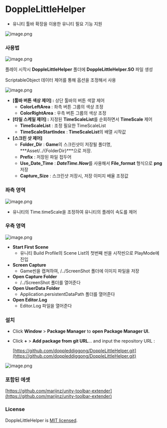 # DoppleLittleHelper

- 유니티 툴바 확장을 이용한 유니티 필요 기능 지원

![image.png](https://github.com/user-attachments/assets/24e0c4af-6878-4464-ac09-e34f848fad79)

### 사용법

![image.png](https://github.com/user-attachments/assets/6787f0ee-7ee6-493c-a44d-467574e00c78)

플레이 시작시 **DoppleLittleHelper** 폴더에 **DoppleLittleHelper.SO**  파일 생성

ScriptableObject 데이터 제어를 통해 옵션을 조정해서 사용

![image.png](https://github.com/user-attachments/assets/345e3c91-e7ed-400b-b8e0-5a107c94f954)

- **[툴바 버튼 색상 제어] :** 상단 툴바의 버튼 색깔 제어
    - **ColorLeftArea** :  좌측 버튼 그룹의 색상 조정
    - **ColorRightArea** : 우측 버튼 그룹의 색상 조정
- **[타일 스케일 제어] :** 지정된 **TimeScaleList**를 순회하면서 **TimeScale** 제어
    - **TimeScaleList** : 조정 필요한 TimeScaleList
    - **TimeScaleStartIndex** : **TimeScaleList**의 배열 시작값
- **[스크린 샷 제어]**
    - **Folder_Dir** :  **Game**의 스크린샷이 저장될 폴더명, ***Asset/../{FolderDir}***으로 저장.
    - **Prefix** : 저장된 파일 접두어
    - **Use_Date_Time** : ***DateTime.Now***를 사용해서 **File_format** 형식으로 **png** 저장
    - **Capture_Size** :  스크린샷 저장시, 저장 이미지 배율 조정값

### 좌측 영역

![image.png](https://github.com/user-attachments/assets/58f8893b-4543-41dc-9274-e133f0c53e9b)

- 유니티의 Time.timeScale을 조정하여 유니티의 플레이 속도를 제어

### 우측 영역

![image.png](https://github.com/user-attachments/assets/6bdad2af-a9c4-4613-ac9e-73183edc8b5e)

- **Start First Scene**
    - 유니티 Build Profile의 Scene List의 첫번째 씬을 시작씬으로 PlayMode에 진입
- **Screen Capture**
    - Game씬을 캡쳐하여, /../ScreenShot 폴더에 이미지 파일을 저장
- **Open Capture Folder**
    - /../ScreenShot 폴더를 열어준다
- **Open UserData Folder**
    - Application.persistentDataPath 폴더를 열어준다
- **Open Editor.Log**
    - Editor.Log 파일을 열어준다

### 설치

- Click **Window** > **Package Manager** to **open Package Manager UI.**
- Click **+** > **Add package from git URL**... and input the repository URL : [](https://github.com/doppleddiggong/DoppleLittleHelper.git)
    
    [https://github.com/doppleddiggong/DoppleLittleHelper.git](https://github.com/doppleddiggong/DoppleLittleHelper.git)

![image.png](https://github.com/user-attachments/assets/a19a7528-aa17-4964-a7bf-c8727faa1d08)

### 포함된 에셋

[https://github.com/marijnz/unity-toolbar-extender](https://github.com/marijnz/unity-toolbar-extender)

### **License**

DoppleLittleHelper is [MIT licensed](https://www.notion.so/dopple/LICENSE.md).